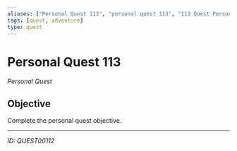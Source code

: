 ```yaml
---
aliases: ["Personal Quest 113", "personal quest 113", "113 Quest Personal"]
tags: [quest, adventure]
type: quest
---
```


# Personal Quest 113

*Personal Quest*

## Objective
Complete the personal quest objective.

---
*ID: QUEST00112*